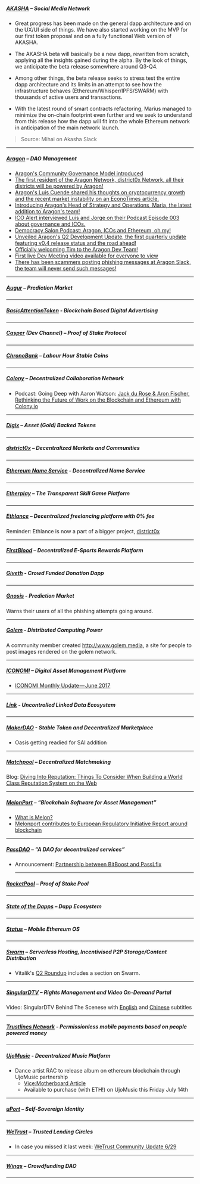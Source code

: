 ##### [AKASHA](https://akasha.world/) – Social Media Network

- Great progress has been made on the general dapp architecture and on the UX/UI side of things. We have also started working on the MVP for our first token proposal and on a fully functional Web version of AKASHA.

- The AKASHA beta will basically be a new dapp, rewritten from scratch, applying all the insights gained during the alpha. By the look of things, we anticipate the beta release somewhere around Q3-Q4.

- Among other things, the beta release seeks to stress test the entire dapp architecture and its limits in an attempt to see how the infrastructure behaves (Ethereum/Whisper/IPFS/SWARM) with thousands of active users and transactions.

- With the latest round of smart contracts refactoring, Marius managed to minimize the on-chain footprint even further and we seek to understand from this release how the dapp will fit into the whole Ethereum network in anticipation of the main network launch.

>Source: Mihai on Akasha Slack

---
##### [Aragon](https://aragon.one/) – DAO Management
- [Aragon's Community Governance Model introduced](https://github.com/aragon/governance/issues/3)
- [The first resident of the Aragon Network, district0x Network, all their districts will be powered by Aragon!](https://blog.aragon.one/aragon-to-power-the-district0x-network-ad936e41b290)
- [Aragon's Luis Cuende shared his thoughts on cryptocurrency growth and the recent market instability on an EconoTimes article.](http://www.econotimes.com/Industry-experts-positive-about-cryptocurrency-growth-despite-recent-market-instability-781385)
- [Introducing Aragon's Head of Strategy and Operations, Maria, the latest addition to Aragon's team!](https://blog.aragon.one/team-interviews-maria-aragons-head-of-strategy-and-operations-17c2a758aaf3)
- [ICO Alert interviewed Luis and Jorge on their Podcast Episode 003 about governance and ICOs.](https://www.icoalert.com/podcast/aragon-on-governance-and-icos/)
- [Democracy Salon Podcast: Aragon, ICOs and Ethereum, oh my!](https://soundcloud.com/user-561734241/democracy-salon-aragon-icos-and-ethereum-oh-my/s-I4kEg)
- [Unveiled Aragon's Q2 Development Update, the first quarterly update featuring v0.4 release status and the road ahead!](https://blog.aragon.one/aragon-q2-development-update-a014f7de2624)
- [Officially welcoming Tim to the Aragon Dev Team!](https://blog.aragon.one/team-interviews-tim-aragons-smart-contract-engineer-319a3b1cc9fc)
- [First live Dev Meeting video available for everyone to view](https://www.youtube.com/watch?v=2-gvzUsLCuI)
- [There has been scammers posting phishing messages at Aragon Slack, the team will never send such messages!](https://twitter.com/AragonProject/status/883364106476105729)
---
##### [Augur](https://augur.net/) – Prediction Market


---
##### [BasicAttentionToken](https://basicattentiontoken.org/) - Blockchain Based Digital Advertising


---  
##### [Casper](https://blog.ethereum.org/2015/08/01/introducing-casper-friendly-ghost/) (Dev Channel) – Proof of Stake Protocol

---
##### [ChronoBank](https://chronobank.io/) – Labour Hour Stable Coins


---
##### [Colony](https://colony.io/) – Decentralized Collaboration Network
- Podcast: Going Deep with Aaron Watson: [Jack du Rose & Aron Fischer, Rethinking the Future of Work on the Blockchain and Ethereum with Colony.io](http://www.goingdeepwithaaron.com/podcast/227-jack-du-rose-aron-fischer-rethinking-the-future-of-work-on-the-blockchain-and-ethereum-with-colonyio)
---
##### [Digix](https://digix.io/) – Asset (Gold) Backed Tokens

---
##### [district0x](https://district0x.io/) – Decentralized Markets and Communities

---
##### [Ethereum Name Service](https://ens.codetract.io) - Decentralized Name Service


---
##### [Etherplay](https://etherplay.io) – The Transparent Skill Game Platform


---
##### [Ethlance](https://ethlance.com/) – Decentralized freelancing platform with 0% fee
Reminder: Ethlance is now a part of a bigger project, [district0x](https://blog.district0x.io/district0x-network-fundraiser-23a64fd159f4)

---
##### [FirstBlood](https://firstblood.io/) – Decentralized E-Sports Rewards Platform

---
##### [Giveth](https://www.giveth.io/) - Crowd Funded Donation Dapp


---
##### [Gnosis](https://gnosis.pm/) - Prediction Market 
Warns their users of all the phishing attempts going around.

---  
##### [Golem](https://golem.network/) - Distributed Computing Power

A community member created http://www.golem.media, a site for people to post images rendered on the golem network. 

---
##### [ICONOMI](https://iconomi.net/) – Digital Asset Management Platform
- [ICONOMI Monthly Update — June 2017](https://medium.com/iconominet/iconomi-monthly-update-june-2017-e77f4a92b858)
---
##### [Link](http://docs.link-blockchain.org/en/latest/) - Uncontrolled Linked Data Ecosystem

---
##### [MakerDAO](https://makerdao.com/) - Stable Token and Decentralized Marketplace
- Oasis getting readied for SAI addition

---
##### [Matchpool](https://matchpool.co/) – Decentralized Matchmaking
Blog: [Diving Into Reputation: Things To Consider When Building a World Class Reputation System on the Web](https://t.co/QDMjop702a)

---
##### [MelonPort](https://melonport.com/) – “Blockchain Software for Asset Management”
- [What is Melon?](https://medium.com/melonport-blog/what-is-melon-f9bf41600b7e)
- [Melonport contributes to European Regulatory Initiative Report around blockchain](https://medium.com/melonport-blog/melonport-contributes-to-european-regulatory-initiative-report-around-blockchain-f607ec4ac0a7)


---
##### [PassDAO](https://forum.passdao.org/) – “A DAO for decentralized services”
- Announcement: [Partnership between BitBoost and PassLfix](https://twitter.com/Bitboosters/status/881828143203581952) 
  
  ---
##### [RocketPool](https://www.rocketpool.net/) – Proof of Stake Pool


---
##### [State of the Dapps](https://dapps.ethercasts.com/) – Dapp Ecosystem


---
##### [Status](https://status.im/) – Mobile Ethereum OS

---
##### [Swarm](http://swarm-gateways.net/bzz:/theswarm.eth/) – Serverless Hosting, Incentivised P2P Storage/Content Distribution
- Vitalik's [Q2 Roundup](https://blog.ethereum.org/2017/07/08/roundup_q2/) includes a section on Swarm.

---
##### [SingularDTV](https://singulardtv.com/) – Rights Management and Video On-Demand Portal
Video: SingularDTV Behind The Scenese with [English](https://singulardtv.com/video/Vvrd-2i7or0) and [Chinese](https://t.co/NKCaKOiMVU) subtitles

---
##### [Trustlines Network](https://trustlines.network) - Permissionless mobile payments based on people powered money


---
##### [UjoMusic](https://ujomusic.com/) - Decentralized Music Platform
- Dance artist RAC to release album on ethereum blockchain through UjoMusic partnership
    - [Vice:Motherboard Article](https://motherboard.vice.com/en_us/article/nevzbz/this-dj-has-released-the-first-full-length-album-using-the-ethereum-blockchain)
    - Available to purchase (with ETH!) on UjoMusic this Friday July 14th

---  
##### [uPort](https://www.uport.me/) – Self-Sovereign Identity 

---
##### [WeTrust](https://www.wetrust.io/) – Trusted Lending Circles
- In case you missed it last week: [WeTrust Community Update 6/29](https://medium.com/wetrust-blog/wetrust-community-update-6-29-a51340427448)

---
##### [Wings](https://wings.ai/) – Crowdfunding DAO


---
